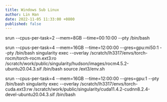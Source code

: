 ```yaml
---
title: Windows Sub Linux
author: Lin Han
date: 2022-11-05 11:33:00 +0800
published: false
---
```


srun --cpus-per-task=2 --mem=8GB --time=00:10:00  --pty /bin/bash

srun --cpus-per-task=4 --mem=16GB --time=12:00:00 --gres=gpu:mi50:1 --pty /bin/bash
singularity exec --overlay /scratch/lh3317/envs/torch-rocm/torch-rocm.ext3:ro /scratch/work/public/singularity/hudson/images/rocm4.5.2-ubuntu20.04.3.sif /bin/bash
source /ext3/env.sh

srun --cpus-per-task=4 --mem=16GB --time=12:00:00 --gres=gpu:1 --pty /bin/bash
singularity exec --overlay /scratch/lh3317/envs/torch-cuda.ext3:rw /scratch/work/public/singularity/cuda11.4.2-cudnn8.2.4-devel-ubuntu20.04.3.sif /bin/bash

